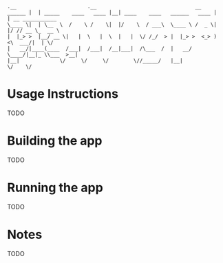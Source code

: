 ```
.__                       .__                                __
______ |  | _____    ____   ____ |__| ____    ____   ______   ____ |  | __ ___________
\____ \|  | \__  \  /    \ /    \|  |/    \  / ___\  \____ \ /  _ \|  |/ // __ \_  __ \
|  |_> >  |__/ __ \|   |  \   |  \  |   |  \/ /_/  > |  |_> >  <_> )    <\  ___/|  | \/
|   __/|____(____  /___|  /___|  /__|___|  /\___  /  |   __/ \____/|__|_ \\___  >__|
|__|             \/     \/     \/        \//_____/   |__|               \/    \/
```
# Usage Instructions
TODO

# Building the app
TODO

# Running the app
TODO

# Notes
TODO
